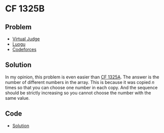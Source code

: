 # CF 1325B

## Problem

- [Virtual Judge](https://vjudge.net/problem/CodeForces-1325B)
- [Luogu](https://www.luogu.com.cn/problem/CF1325B)
- [Codeforces](https://codeforces.com/problemset/problem/1325/B)

## Solution

In my opinion, this problem is even easier than [CF 1325A](/CF/1325/A/english.md). The answer is the number of different numbers in the array. This is because it was copied $n$ times so that you can choose one number in each copy. And the sequence should be strictly increasing so you cannot choose the number with the same value.

## Code

- [Solution](CF.1325B.0.cpp)
